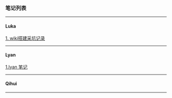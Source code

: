 ### 笔记列表

---

#### Luka

[1. wiki搭建采坑记录](/note/luka/1.md)

---

#### Lyan

[1.lyan 笔记](/note/lyan/index.md)


---

#### Qihui

---